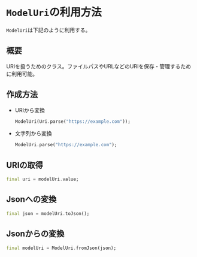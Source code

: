 # `ModelUri`の利用方法

`ModelUri`は下記のように利用する。

## 概要

URIを扱うためのクラス。ファイルパスやURLなどのURIを保存・管理するために利用可能。

## 作成方法

- URIから変換

    ```dart
    ModelUri(Uri.parse("https://example.com"));
    ```

- 文字列から変換

    ```dart
    ModelUri.parse("https://example.com");
    ```

## URIの取得

```dart
final uri = modelUri.value;
```

## Jsonへの変換

```dart
final json = modelUri.toJson();
```

## Jsonからの変換

```dart
final modelUri = ModelUri.fromJson(json);
```
